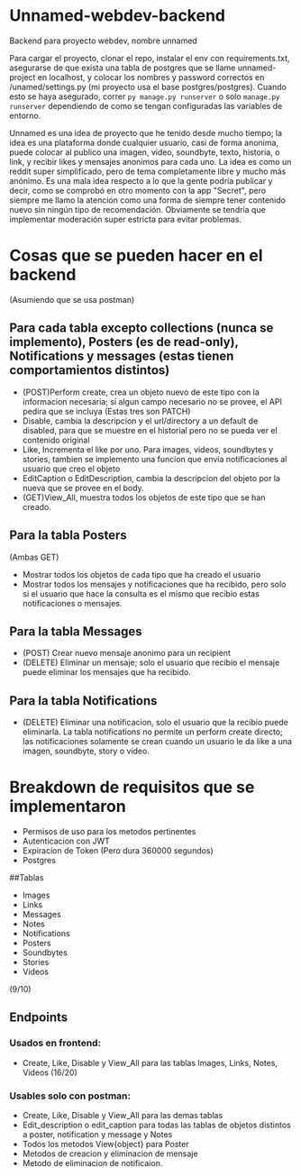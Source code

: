 # Unnamed-webdev-backend
Backend para proyecto webdev, nombre unnamed

Para cargar el proyecto, clonar el repo, instalar el env con requirements.txt, asegurarse de que exista una tabla de postgres que se llame unnamed-project en localhost, y colocar los nombres y password correctos en /unamed/settings.py (mi proyecto usa el base postgres/postgres). Cuando esto se haya asegurado, correr `py manage.py runserver` o solo `manage.py runserver` dependiendo de como se tengan configuradas las variables de entorno.

Unnamed es una idea de proyecto que he tenido desde mucho tiempo; la idea es una plataforma donde cualquier usuario, casi de forma anonima, puede colocar al publico una imagen, video, soundbyte, texto, historia, o link, y recibir likes y mensajes anonimos para cada uno. La idea es como un reddit super simplificado, pero de tema completamente libre y mucho más anónimo. Es una mala idea respecto a lo que la gente podría publicar y decir, como se comprobó en otro momento con la app "Secret", pero siempre me llamo la atención como una forma de siempre tener contenido nuevo sin ningún tipo de recomendación. Obviamente se tendría que implementar moderación super estricta para evitar problemas.

# Cosas que se pueden hacer en el backend
(Asumiendo que se usa postman)

## Para cada tabla excepto collections (nunca se implemento), Posters (es de read-only), Notifications y messages (estas tienen comportamientos distintos)

* (POST)Perform create, crea un objeto nuevo de este tipo con la informacion necesaria; si algun campo necesario no se provee, el API pedira que se incluya
(Estas tres son PATCH)
* Disable, cambia la descripcion y el url/directory a un default de disabled, para que se muestre en el historial pero no se pueda ver el contenido original
* Like, Incrementa el like por uno. Para images, videos, soundbytes y stories, tambien se implemento una funcion que envia notificaciones al usuario que creo el objeto
* EditCaption o EditDescription, cambia la descripcion del objeto por la nueva que se provee en el body.
* (GET)View_All, muestra todos los objetos de este tipo que se han creado.

## Para la tabla Posters
(Ambas GET)
* Mostrar todos los objetos de cada tipo que ha creado el usuario
* Mostrar todos los mensajes y notificaciones que ha recibido, pero solo si el usuario que hace la consulta es el mismo que recibio estas notificaciones o mensajes.

## Para la tabla Messages
* (POST) Crear nuevo mensaje anonimo para un recipient
* (DELETE) Eliminar un mensaje; solo el usuario que recibio el mensaje puede eliminar los mensajes que ha recibido.

## Para la tabla Notifications
* (DELETE) Eliminar una notificacion, solo el usuario que la recibio puede eliminarla.
La tabla notifications no permite un perform create directo; las notificaciones solamente se crean cuando un usuario le da like a una imagen, soundbyte, story o video.

# Breakdown de requisitos que se implementaron
* Permisos de uso para los metodos pertinentes
* Autenticacion con JWT
* Expiracion de Token (Pero dura 360000 segundos)
* Postgres

##Tablas
* Images
* Links
* Messages
* Notes
* Notifications
* Posters
* Soundbytes
* Stories
* Videos

(9/10)

## Endpoints
### Usados en frontend:
* Create, Like, Disable y View_All para las tablas Images, Links, Notes, Videos
(16/20)
### Usables solo con postman:
* Create, Like, Disable y View_All para las demas tablas
* Edit_description o edit_caption para todas las tablas de objetos distintos a poster, notification y message y Notes
* Todos los metodos View{object} para Poster
* Metodos de creacion y eliminacion de mensaje
* Metodo de eliminacion de notificaion.

